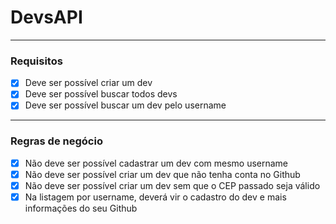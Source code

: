 # DevsAPI

---

### Requisitos

- [x] Deve ser possível criar um dev
- [x] Deve ser possível buscar todos devs
- [x] Deve ser possível buscar um dev pelo username

---

### Regras de negócio

- [x] Não deve ser possível cadastrar um dev com mesmo username
- [x] Não deve ser possível criar um dev que não tenha conta no Github
- [x] Não deve ser possível criar um dev sem que o CEP passado seja válido
- [x] Na listagem por username, deverá vir o cadastro do dev e mais informações do seu Github
